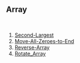 ## Array

<br>

1. [Second-Largest](https://www.geeksforgeeks.org/batch/gfg-160-problems/track/arrays-gfg-160/problem/second-largest3735)
2. [Move-All-Zeroes-to-End](https://www.geeksforgeeks.org/batch/gfg-160-problems/track/arrays-gfg-160/problem/move-all-zeroes-to-end-of-array0751)
3. [Reverse-Array](https://www.geeksforgeeks.org/batch/gfg-160-problems/track/arrays-gfg-160/problem/reverse-an-array)
4. [Rotate_Array](https://www.geeksforgeeks.org/batch/gfg-160-problems/track/arrays-gfg-160/problem/rotate-array-by-n-elements-1587115621)
